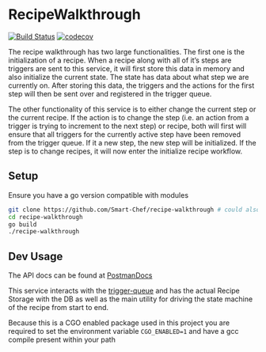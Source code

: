 # RecipeWalkthrough
[![Build Status](https://travis-ci.org/Smart-Chef/trigger-queue.svg?branch=master)](https://travis-ci.org/Smart-Chef/recipe-walkthrough)
[![codecov](https://codecov.io/gh/Smart-Chef/trigger-queue/branch/master/graph/badge.svg)](https://codecov.io/gh/Smart-Chef/recipe-walkthrough)

The recipe walkthrough has two large functionalities. The first one is the initialization of a recipe. When a recipe along with all of it’s steps are triggers are sent to this service, it will first store this data in memory and also initialize the current state. The state has data about what step we are currently on. After storing this data, the triggers and the actions for the first step will then be sent over and registered in the trigger queue. 

The other functionality of this service is to either change the current step or the current recipe. If the action is to change the step (i.e. an action from a trigger is trying to increment to the next step) or recipe, both will first will ensure that all triggers for the currently active step have been removed from the trigger queue. If it a new step, the new step will be initialized. If the step is to change recipes, it will now enter the initialize recipe workflow.

## Setup

Ensure you have a go version compatible with modules

```bash
git clone https://github.com/Smart-Chef/recipe-walkthrough # could also probably go get
cd recipe-walkthrough
go build
./recipe-walkthrough
```

## Dev Usage

The API docs can be found at [PostmanDocs](https://documenter.getpostman.com/view/1907478/RzZ6GzdW)

This service interacts with the [trigger-queue](https://github.com/Smart-Chef/trigger-queue)
and has the actual Recipe Storage with the DB as well as the main utility for driving the state
machine of the recipe from start to end.

Because this is a CGO enabled package used in this project you are required to set the environment variable
`CGO_ENABLED=1` and have a gcc compile present within your path
